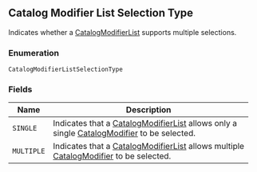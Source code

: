 ## Catalog Modifier List Selection Type

Indicates whether a [CatalogModifierList](#type-catalogmodifierlist) supports multiple selections.

### Enumeration

`CatalogModifierListSelectionType`

### Fields

| Name | Description |
|  --- | --- |
| `SINGLE` | Indicates that a [CatalogModifierList](#type-catalogmodifierlist) allows only a<br>single [CatalogModifier](#type-catalogmodifier) to be selected. |
| `MULTIPLE` | Indicates that a [CatalogModifierList](#type-catalogmodifierlist) allows multiple<br>[CatalogModifier](#type-catalogmodifier) to be selected. |

